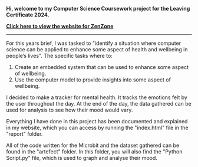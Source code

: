 **Hi, welcome to my Computer Science Coursework project for the Leaving Certificate 2024.**

**[Click here to view the website for ZenZone](https://kashi618.github.io/ZenZone/)**



---



For this years brief, I was tasked to "identify a situation where computer science can be applied to enhance some aspect of health and wellbeing in people’s lives".
The specific tasks where to:
  1) Create an embedded system that can be used to enhance some aspect of wellbeing.
  2) Use the computer model to provide insights into some aspect of wellbeing.

I decided to make a tracker for mental health. It tracks the emotions felt by the user throughout the day. At the end of the day, the data gathered can be used for analysis to see how their mood would vary.

Everything I have done in this project has been documented and explained in my website, which you can access by running the "index.html" file in the "report" folder.

All of the code written for the Microbit and the dataset gathered can be found in the "artefect" folder. In this folder, you will also find the "Python Script.py" file, which is used to graph and analyse their mood.
